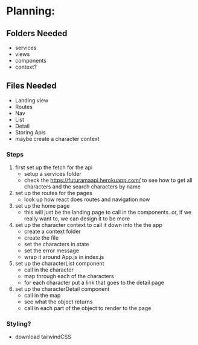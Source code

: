 # Planning:
## Folders Needed
- services
- views
- components
- context?

## Files Needed
- Landing view
- Routes 
- Nav
- List 
- Detail 
- Storing Apis
- maybe create a character context

### Steps
1. first set up the fetch for the api
    - setup a services folder
    - check the https://futuramaapi.herokuapp.com/ to see how to get all characters and the search characters by name
2. set up the routes for the pages
    - look up how react does routes and navigation now
3. set up the home page
    - this will just be the landing page to call in the components. or, if we really want to, we can design it to be more
4. set up the character context to call it down into the the app
    - create a context folder
    - create the file
    - set the characters in state
    - set the error message
    - wrap it around App.js in index.js
5. set up the characterList component
    - call in the character
    - map through each of the characters
    - for each character put a link that goes to the detail page
6. set up the characterDetail component
    - call in the map
    - see what the object returns
    - call in each part of the object to render to the page

### Styling?
- download tailwindCSS